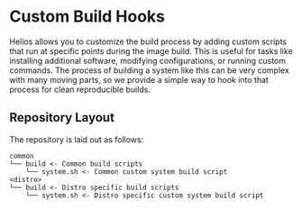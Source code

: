 # Custom Build Hooks

Helios allows you to customize the build process by adding custom scripts that run at 
specific points during the image build. This is useful for tasks like installing additional 
software, modifying configurations, or running custom commands. The process of building a
system like this can be very complex with many moving parts, so we provide a simple way to
hook into that process for clean reproducible builds.

## Repository Layout

The repository is laid out as follows:

```
common
└── build <- Common build scripts
    └── system.sh <- Common custom system build script
<distro>
└── build <- Distro specific build scripts
    └── system.sh <- Distro specific custom system build script
```
